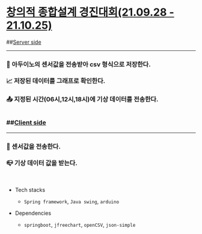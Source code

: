 # [창의적 종합설계 경진대회(21.09.28 - 21.10.25)](http://e2festa.kr/ko/capstone)

##[Server side](https://github.com/ghchoi0427/Capstone/tree/master/grapher)
***
<h3>🧾 아두이노의 센서값을 전송받아 csv 형식으로 저장한다.</br></br>
📈 저장된 데이터를 그래프로 확인한다.</br></br>
📤 지정된 시간(06시,12시,18시)에 기상 데이터를 전송한다.
</br>
</br>

##[Client side](https://github.com/ghchoi0427/Capstone)
***
<h3>📡 센서값을 전송한다.</br></br>
📪 기상 데이터 값을 받는다.</h3>
</br>

- Tech stacks
    + `Spring framework`, `Java swing`, `arduino`

- Dependencies
    + `springboot`, `jfreechart`, `openCSV`, `json-simple`

